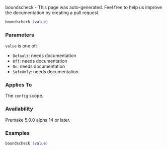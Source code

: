 boundscheck - This page was auto-generated. Feel free to help us improve the documentation by creating a pull request.

```lua
boundscheck (value)
```

### Parameters ###

`value` is one of:

* `Default`: needs documentation
* `Off`: needs documentation
* `On`: needs documentation
* `SafeOnly`: needs documentation

### Applies To ###

The `config` scope.

### Availability ###

Premake 5.0.0 alpha 14 or later.

### Examples ###

```lua
boundscheck (value)
```


